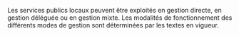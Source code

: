 Les services publics locaux peuvent être exploités en gestion directe, en gestion déléguée ou en gestion mixte.
Les modalités de fonctionnement des différents modes de gestion sont déterminées par les textes en vigueur.